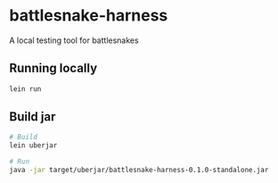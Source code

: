 # battlesnake-harness

A local testing tool for battlesnakes

## Running locally

``` bash
lein run
```

## Build jar

``` bash
# Build
lein uberjar

# Run
java -jar target/uberjar/battlesnake-harness-0.1.0-standalone.jar
```
